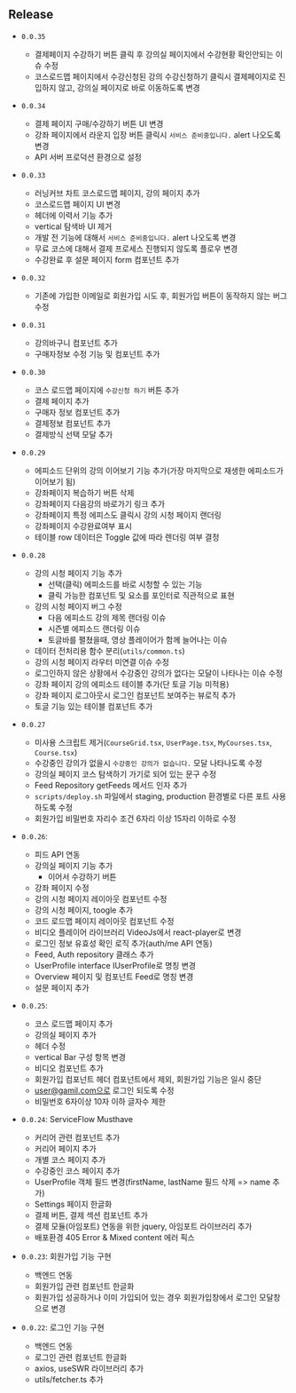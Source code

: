 ## Release
- `0.0.35`
    - 결제페이지 수강하기 버튼 클릭 후 강의실 페이지에서 수강현황 확인안되는 이슈 수정
    - 코스로드맵 페이지에서 수강신청된 강의 수강신청하기 클릭시 결제페이지로 진입하지 않고, 강의실 페이지로 바로 이동하도록 변경

- `0.0.34`
    - 결제 페이지 구매/수강하기 버튼 UI 변경
    - 강좌 페이지에서 라운지 입장 버튼 클릭시 `서비스 준비중입니다.` alert 나오도록 변경
    - API 서버 프로덕션 환경으로 설정

- `0.0.33`
    - 러닝커브 차트 코스로드맵 페이지, 강의 페이지 추가
    - 코스로드맵 페이지 UI 변경
    - 헤더에 이력서 기능 추가
    - vertical 탐색바 UI 제거
    - 개발 전 기능에 대해서 `서비스 준비중입니다.` alert 나오도록 변경
    - 무료 코스에 대해서 결제 프로세스 진행되지 않도록 플로우 변경
    - 수강완료 후 설문 페이지 form 컴포넌트 추가

- `0.0.32`
    - 기존에 가입한 이메일로 회원가입 시도 후, 회원가입 버튼이 동작하지 않는 버그 수정

- `0.0.31`
    - 강의바구니 컴포넌트 추가
    -  구매자정보 수정 기능 및 컴포넌트 추가

- `0.0.30`
    - 코스 로드맵 페이지에 `수강신청 하기` 버튼 추가
    - 결제 페이지 추가
    - 구매자 정보 컴포넌트 추가
    - 결제정보 컴포넌트 추가
    - 결제방식 선택 모달 추가

- `0.0.29`
    - 에피소드 단위의 강의 이어보기 기능 추가(가장 마지막으로 재생한 에피소드가 이어보기 됨)
    - 강좌페이지 복습하기 버튼 삭제
    - 강좌페이지 다음강의 바로가기 링크 추가
    - 강좌페이지 특정 에피스도 클릭시 강의 시청 페이지 랜더링
    - 강좌페이지 수강완료여부 표시
    - 테이블 row 데이터은 Toggle 값에 따라 렌더링 여부 결정

- `0.0.28`
    - 강의 시청 페이지 기능 추가
      - 선택(클릭) 에피소드를 바로 시청할 수 있는 기능
      - 클릭 가능한 컴포넌트 및 요소를 포인터로 직관적으로 표현
    - 강의 시청 페이지 버그 수정
      - 다음 에피소드 강의 제목 랜더링 이슈
      - 시즌별 에피소드 랜더링 이슈
      - 토글바를 펼쳤을때, 영상 플레이어가 함께 늘어나는 이슈
    - 데이터 전처리용 함수 분리(`utils/common.ts`)
    - 강의 시청 페이지 라우터 미연결 이슈 수정
    - 로그인하지 않은 상황에서 수강중인 강의가 없다는 모달이 나타나는 이슈 수정
    - 강좌 페이지 강의 에피소드 테이블 추가(단 토글 기능 미적용)
    - 강좌 페이지 로그아웃시 로그인 컴포넌트 보여주는 뷰로직 추가
    - 토글 기능 있는 테이블 컴포넌트 추가

- `0.0.27`
    - 미사용 스크립트 제거(`CourseGrid.tsx`, `UserPage.tsx`, `MyCourses.tsx`, `Course.tsx`)
    - 수강중인 강의가 없을시 `수강중인 강의가 없습니다.` 모달 나타나도록 수정
    - 강의실 페이지 코스 탐색하기 가기로 되어 있는 문구 수정
    - Feed Repository getFeeds 메서드 인자 추가
    - `scripts/deploy.sh` 파일에서 staging, production 환경별로 다른 포트 사용하도록 수정
    - 회원가입 비밀번호 자리수 조건 6자리 이상 15자리 이하로 수정

- `0.0.26`:
    - 피드 API 연동
    - 강의실 페이지 기능 추가
      - 이어서 수강하기 버튼
    - 강좌 페이지 수정
    - 강의 시청 페이지 레이아웃 컴포넌트 수정
    - 강의 시청 페이지, toogle 추가
    - 코드 로드맵 페이지 레이아웃 컴포넌트 수정
    - 비디오 플레이어 라이브러리 VideoJs에서 react-player로 변경
    - 로그인 정보 유효성 확인 로직 추가(auth/me API 연동)
    - Feed, Auth repository 클래스 추가
    - UserProfile interface IUserProfile로 명칭 변경
    - Overview 페이지 및 컴포넌트 Feed로 명칭 변경
    - 설문 페이지 추가

- `0.0.25`:
    - 코스 로드맵 페이지 추가
    - 강의실 페이지 추가
    - 헤더 수정
    - vertical Bar 구성 항목 변경
    - 비디오 컴포넌트 추가
    - 회원가입 컴포넌트 헤더 컴포넌트에서 제외, 회원가입 기능은 일시 중단
    - user@gamil.com으로 로그인 되도록 수정
    - 비밀번호 6자이상 10자 이하 글자수 제한
    
- `0.0.24`: ServiceFlow Musthave
    - 커리어 관련 컴포넌트 추가
    - 커리어 페이지 추가
    - 개별 코스 페이지 추가
    - 수강중인 코스 페이지 추가
    - UserProfile 객체 필드 변경(firstName, lastName 필드 삭제 => name 추가)
    - Settings 페이지 한글화
    - 결제 버튼, 결제 섹션 컴포넌트 추가
    - 결제 모듈(아임포트) 연동을 위한 jquery, 아임포트 라이브러리 추가
    - 배포환경 405 Error & Mixed content 에러 픽스

- `0.0.23`: 회원가입 기능 구현
    - 백엔드 연동
    - 회원가입 관련 컴포넌트 한글화
    - 회원가입 성공하거나 이미 가입되어 있는 경우 회원가입창에서 로그인 모달창으로 변경

- `0.0.22`: 로그인 기능 구현
    - 백엔드 연동
    - 로그인 관련 컴포넌트 한글화
    - axios, useSWR 라이브러리 추가
    - utils/fetcher.ts 추가